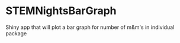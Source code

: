 # STEMNightsBarGraph
Shiny app that will plot a bar graph for number of m&amp;m's in individual package
